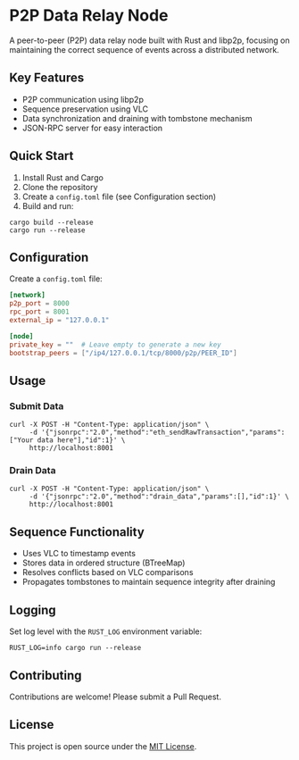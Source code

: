 # P2P Data Relay Node

A peer-to-peer (P2P) data relay node built with Rust and libp2p, focusing on maintaining the correct sequence of events across a distributed network.

## Key Features

- P2P communication using libp2p
- Sequence preservation using VLC
- Data synchronization and draining with tombstone mechanism
- JSON-RPC server for easy interaction

## Quick Start

1. Install Rust and Cargo
2. Clone the repository
3. Create a `config.toml` file (see Configuration section)
4. Build and run:

```
cargo build --release
cargo run --release
```

## Configuration

Create a `config.toml` file:

```toml
[network]
p2p_port = 8000
rpc_port = 8001
external_ip = "127.0.0.1"

[node]
private_key = ""  # Leave empty to generate a new key
bootstrap_peers = ["/ip4/127.0.0.1/tcp/8000/p2p/PEER_ID"]
```

## Usage

### Submit Data

```
curl -X POST -H "Content-Type: application/json" \
     -d '{"jsonrpc":"2.0","method":"eth_sendRawTransaction","params":["Your data here"],"id":1}' \
     http://localhost:8001
```

### Drain Data

```
curl -X POST -H "Content-Type: application/json" \
     -d '{"jsonrpc":"2.0","method":"drain_data","params":[],"id":1}' \
     http://localhost:8001
```

## Sequence Functionality

- Uses VLC to timestamp events
- Stores data in ordered structure (BTreeMap)
- Resolves conflicts based on VLC comparisons
- Propagates tombstones to maintain sequence integrity after draining

## Logging

Set log level with the `RUST_LOG` environment variable:

```
RUST_LOG=info cargo run --release
```

## Contributing

Contributions are welcome! Please submit a Pull Request.

## License

This project is open source under the [MIT License](LICENSE).